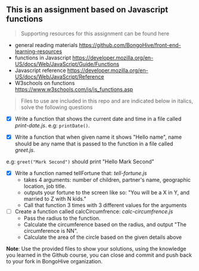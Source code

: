 ## This is an assignment based on Javascript functions

> Supporting resources for this assignment can be found here

- general reading materials https://github.com/BongoHive/front-end-learning-resources
- functions in Javascript https://developer.mozilla.org/en-US/docs/Web/JavaScript/Guide/Functions
- Javascript reference https://developer.mozilla.org/en-US/docs/Web/JavaScript/Reference
- W3schools on functions https://www.w3schools.com/js/js_functions.asp

> Files to use are included in this repo and are indicated below in italics, solve the following questions

- [x] Write a function that shows the current date and time in a file called _print-date.js_. e.g: `printDate()`.

- [x] Write a function that when given name it shows "Hello name", name should be any name that is passed to the function in a file called _greet.js_.

e.g: `greet("Mark Second")` should print "Hello Mark Second"

- [x] Write a function named tellFortune that: _tell-fortune.js_
  - takes 4 arguments: number of children, partner's name, geographic location, job title.
  - outputs your fortune to the screen like so: "You will be a X in Y, and married to Z with N kids."
  - Call that function 3 times with 3 different values for the arguments
- [ ] Create a function called calcCircumfrence: _calc-circumfrence.js_
  - Pass the radius to the function.
  - Calculate the circumference based on the radius, and output "The circumference is NN".
  - Calculate the area of the circle based on the given details above

**Note**: Use the provided files to show your solutions, using the knowledge you learned in the Github course, you can close and commit and push back to your fork in BongoHive organization.

